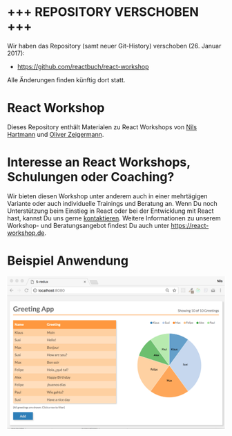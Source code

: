 # +++ REPOSITORY VERSCHOBEN +++

Wir haben das Repository (samt neuer Git-History) verschoben (26. Januar 2017):

* https://github.com/reactbuch/react-workshop

Alle Änderungen finden künftig dort statt.

# React Workshop

Dieses Repository enthält Materialen zu React Workshops von [Nils Hartmann](http://nilshartmann.net) und [Oliver Zeigermann](http://zeigermann.eu/).

# Interesse an React Workshops, Schulungen oder Coaching?

Wir bieten diesen Workshop unter anderem auch in einer mehrtägigen Variante oder auch individuelle Trainings und Beratung an.
Wenn Du noch Unterstützung beim Einstieg in React oder bei der Entwicklung mit React hast, kannst Du uns gerne [kontaktieren](autoren@reactbuch.de). Weitere Informationen zu unserem Workshop- und Beratungsangebot findest Du auch unter https://react-workshop.de.

# Beispiel Anwendung

![Greeting App](greeting-app.png)
